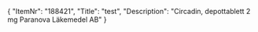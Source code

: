 {
  "ItemNr": "188421",
  "Title": "test",
  "Description": "Circadin, depottablett 2 mg Paranova Läkemedel AB"
}